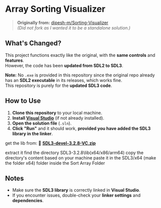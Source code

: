 # Array Sorting Visualizer

> **Originally from:** [dipesh-m/Sorting-Visualizer](https://github.com/dipesh-m/Sorting-Visualizer)  
> *(Did not fork as I wanted it to be a standalone solution.)*

## What's Changed?

This project functions exactly like the original, with the **same controls** and **features**.  
However, the code has been **updated from SDL2 to SDL3**.

**Note:** No `.exe` is provided in this repository since the original repo already has an **SDL2 executable** in its releases, which works fine.  
This repository is purely for the **updated SDL3 code**.

## How to Use

1. **Clone this repository** to your local machine.
2. **Install [Visual Studio](https://visualstudio.microsoft.com/)** (if not already installed).
3. **Open the solution file** (`.sln`).
4. **Click "Run"** and it should work, **provided you have added the SDL3 library in the linker**.

get the lib from: 🔗 [**SDL3-devel-3.2.8-VC.zip**](https://github.com/libsdl-org/SDL/releases/download/release-3.2.8/SDL3-devel-3.2.8-VC.zip)

extract it
find the directory
SDL3-3.2.8\lib\(x64/x86/arm64)
copy the directory's content based on your machine
paste it in the SDL3/x64 (make the folder x64) folder inside the Sort Array Folder

## Notes

- Make sure the **SDL3 library** is correctly linked in **Visual Studio**.
- If you encounter issues, double-check your **linker settings** and **dependencies**.
